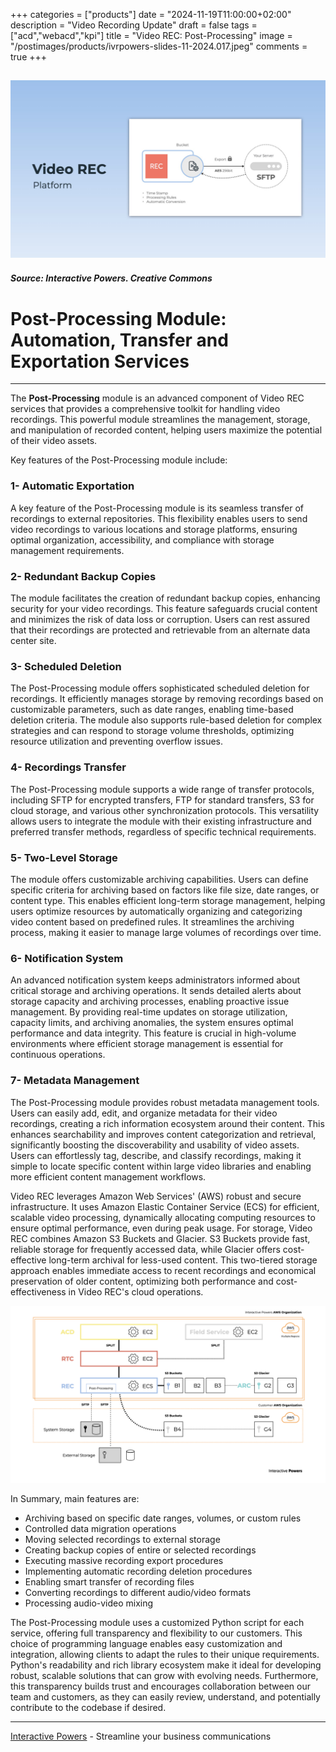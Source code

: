 +++
categories = ["products"]
date = "2024-11-19T11:00:00+02:00"
description = "Video Recording Update"
draft = false
tags = ["acd","webacd","kpi"]
title = "Video REC: Post-Processing"
image = "/postimages/products/ivrpowers-slides-11-2024.017.jpeg"
comments = true
+++

![KPI Dashboard](/postimages/products/ivrpowers-slides-11-2024.017.jpeg)
---
##### Source: Interactive Powers. Creative Commons

# Post-Processing Module: Automation, Transfer and Exportation Services
--- 

The **Post-Processing** module is an advanced component of Video REC services that provides a comprehensive toolkit for handling video recordings. This powerful module streamlines the management, storage, and manipulation of recorded content, helping users maximize the potential of their video assets.

Key features of the Post-Processing module include:

### 1- Automatic Exportation

A key feature of the Post-Processing module is its seamless transfer of recordings to external repositories. This flexibility enables users to send video recordings to various locations and storage platforms, ensuring optimal organization, accessibility, and compliance with storage management requirements.

### 2- Redundant Backup Copies

The module facilitates the creation of redundant backup copies, enhancing security for your video recordings. This feature safeguards crucial content and minimizes the risk of data loss or corruption. Users can rest assured that their recordings are protected and retrievable from an alternate data center site.

### 3- Scheduled Deletion

The Post-Processing module offers sophisticated scheduled deletion for recordings. It efficiently manages storage by removing recordings based on customizable parameters, such as date ranges, enabling time-based deletion criteria. The module also supports rule-based deletion for complex strategies and can respond to storage volume thresholds, optimizing resource utilization and preventing overflow issues.

### 4- Recordings Transfer

The Post-Processing module supports a wide range of transfer protocols, including SFTP for encrypted transfers, FTP for standard transfers, S3 for cloud storage, and various other synchronization protocols. This versatility allows users to integrate the module with their existing infrastructure and preferred transfer methods, regardless of specific technical requirements.

### 5- Two-Level Storage

The module offers customizable archiving capabilities. Users can define specific criteria for archiving based on factors like file size, date ranges, or content type. This enables efficient long-term storage management, helping users optimize resources by automatically organizing and categorizing video content based on predefined rules. It streamlines the archiving process, making it easier to manage large volumes of recordings over time.

### 6- Notification System

An advanced notification system keeps administrators informed about critical storage and archiving operations. It sends detailed alerts about storage capacity and archiving processes, enabling proactive issue management. By providing real-time updates on storage utilization, capacity limits, and archiving anomalies, the system ensures optimal performance and data integrity. This feature is crucial in high-volume environments where efficient storage management is essential for continuous operations.

### 7- Metadata Management

The Post-Processing module provides robust metadata management tools. Users can easily add, edit, and organize metadata for their video recordings, creating a rich information ecosystem around their content. This enhances searchability and improves content categorization and retrieval, significantly boosting the discoverability and usability of video assets. Users can effortlessly tag, describe, and classify recordings, making it simple to locate specific content within large video libraries and enabling more efficient content management workflows.

Video REC leverages Amazon Web Services' (AWS) robust and secure infrastructure. It uses Amazon Elastic Container Service (ECS) for efficient, scalable video processing, dynamically allocating computing resources to ensure optimal performance, even during peak usage. For storage, Video REC combines Amazon S3 Buckets and Glacier. S3 Buckets provide fast, reliable storage for frequently accessed data, while Glacier offers cost-effective long-term archival for less-used content. This two-tiered storage approach enables immediate access to recent recordings and economical preservation of older content, optimizing both performance and cost-effectiveness in Video REC's cloud operations.

![Video REC Infrastructure](/postimages/products/Video-REC-configuration.008.png)

In Summary, main features are:

- Archiving based on specific date ranges, volumes, or custom rules
- Controlled data migration operations
- Moving selected recordings to external storage
- Creating backup copies of entire or selected recordings
- Executing massive recording export procedures
- Implementing automatic recording deletion procedures
- Enabling smart transfer of recording files
- Converting recordings to different audio/video formats
- Processing audio-video mixing

The Post-Processing module uses a customized Python script for each service, offering full transparency and flexibility to our customers. This choice of programming language enables easy customization and integration, allowing clients to adapt the rules to their unique requirements. Python's readability and rich library ecosystem make it ideal for developing robust, scalable solutions that can grow with evolving needs. Furthermore, this transparency builds trust and encourages collaboration between our team and customers, as they can easily review, understand, and potentially contribute to the codebase if desired.

---
[Interactive Powers](http://www.ivrpowers.com/ ) - Streamline your business communications
